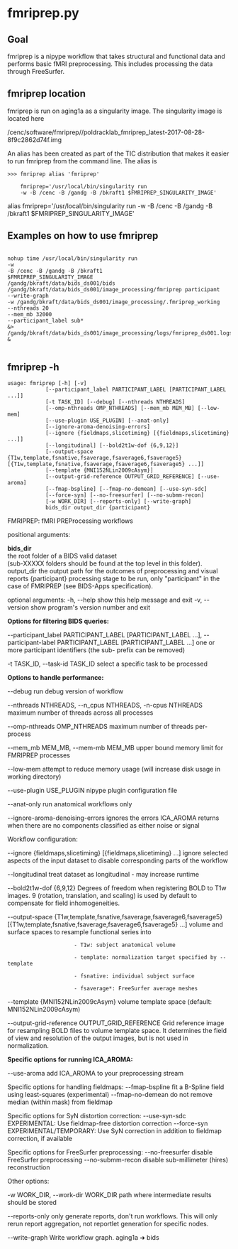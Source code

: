 # fmriprep.py

## Goal

fmriprep is a nipype workflow that takes structural and functional data
and performs basic fMRI preprocessing. This includes processing the data
through FreeSurfer.

## fmriprep location

fmriprep is run on aging1a as a singularity image. The singularity image
is located here

/cenc/software/fmriprep//poldracklab_fmriprep_latest-2017-08-28-8f9c2862d74f.img

An alias has been created as part of the TIC distribution that makes it
easier to run fmriprep from the command line. The alias is

```console
>>> fmriprep alias 'fmriprep'

    fmriprep='/usr/local/bin/singularity run  
    -w -B /cenc -B /gandg -B /bkraft1 $FMRIPREP_SINGULARITY_IMAGE'
```


alias fmriprep='/usr/local/bin/singularity run -w
                -B /cenc -B /gandg -B /bkraft1
                $FMRIPREP_SINGULARITY_IMAGE'

## Examples on how to use fmriprep

```console

nohup time /usr/local/bin/singularity run 
-w 
-B /cenc -B /gandg -B /bkraft1 
$FMRIPREP_SINGULARITY_IMAGE 
/gandg/bkraft/data/bids_ds001/bids 
/gandg/bkraft/data/bids_ds001/image_processing/fmriprep participant 
--write-graph 
-w /gandg/bkraft/data/bids_ds001/image_processing/.fmriprep_working 
--nthreads 20 
--mem_mb 32000 
--participant_label sub*  
&> /gandg/bkraft/data/bids_ds001/image_processing/logs/fmriprep_ds001.logs &


```

## fmriprep -h

    usage: fmriprep [-h] [-v]
                [--participant_label PARTICIPANT_LABEL [PARTICIPANT_LABEL ...]]
                [-t TASK_ID] [--debug] [--nthreads NTHREADS]
                [--omp-nthreads OMP_NTHREADS] [--mem_mb MEM_MB] [--low-mem]
                [--use-plugin USE_PLUGIN] [--anat-only]  
                [--ignore-aroma-denoising-errors]
                [--ignore {fieldmaps,slicetiming} [{fieldmaps,slicetiming} ...]]
                [--longitudinal] [--bold2t1w-dof {6,9,12}]
                [--output-space {T1w,template,fsnative,fsaverage,fsaverage6,fsaverage5} [{T1w,template,fsnative,fsaverage,fsaverage6,fsaverage5} ...]]
                [--template {MNI152NLin2009cAsym}]
                [--output-grid-reference OUTPUT_GRID_REFERENCE] [--use-aroma]
                [--fmap-bspline] [--fmap-no-demean] [--use-syn-sdc]
                [--force-syn] [--no-freesurfer] [--no-submm-recon]
                [-w WORK_DIR] [--reports-only] [--write-graph]
                bids_dir output_dir {participant}



FMRIPREP: fMRI PREProcessing workflows

positional arguments:

**bids_dir**  
the root folder of a BIDS valid dataset  
(sub-XXXXX folders should be found at the top level in this folder).
output_dir the output path for the outcomes of preprocessing and visual
reports {participant} processing stage to be run, only "participant" in
the case of FMRIPREP (see BIDS-Apps specification).

optional arguments:
  -h, --help            show this help message and exit
  -v, --version         show program's version number and exit

**Options for filtering BIDS queries:**

--participant_label PARTICIPANT_LABEL [PARTICIPANT_LABEL ...],
--participant-label PARTICIPANT_LABEL [PARTICIPANT_LABEL ...] one or
more participant identifiers (the sub- prefix can be removed)

  -t TASK_ID, --task-id TASK_ID
                        select a specific task to be processed

**Options to handle performance:**

--debug run debug version of workflow

--nthreads NTHREADS, --n_cpus NTHREADS, -n-cpus NTHREADS maximum number
of threads across all processes

--omp-nthreads OMP_NTHREADS maximum number of threads per-process

--mem_mb MEM_MB, --mem-mb MEM_MB upper bound memory limit for FMRIPREP
processes

--low-mem attempt to reduce memory usage (will increase disk usage in
working directory)

--use-plugin USE_PLUGIN nipype plugin configuration file

  --anat-only           run anatomical workflows only

--ignore-aroma-denoising-errors ignores the errors ICA_AROMA returns
when there are no components classified as either noise or signal

Workflow configuration:

  --ignore {fieldmaps,slicetiming} [{fieldmaps,slicetiming} ...]
                        ignore selected aspects of the input dataset to disable corresponding parts of the workflow

  --longitudinal        treat dataset as longitudinal - may increase runtime

  --bold2t1w-dof {6,9,12}
                        Degrees of freedom when registering BOLD to T1w images. 9 (rotation, translation, and scaling) is used by default to compensate for field inhomogeneities.

  --output-space {T1w,template,fsnative,fsaverage,fsaverage6,fsaverage5} [{T1w,template,fsnative,fsaverage,fsaverage6,fsaverage5} ...]
                        volume and surface spaces to resample functional series into

                         - T1w: subject anatomical volume

                         - template: normalization target specified by --template

                         - fsnative: individual subject surface

                         - fsaverage*: FreeSurfer average meshes

  --template {MNI152NLin2009cAsym}
                        volume template space (default: MNI152NLin2009cAsym)

  --output-grid-reference OUTPUT_GRID_REFERENCE
                        Grid reference image for resampling BOLD files to volume template space. It determines the field of view and resolution of the output images, but is not used in normalization.

**Specific options for running ICA_AROMA:**

--use-aroma add ICA_AROMA to
your preprocessing stream

Specific options for handling fieldmaps:
  --fmap-bspline        fit a B-Spline field using least-squares (experimental)
  --fmap-no-demean      do not remove median (within mask) from fieldmap

Specific options for SyN distortion correction:
  --use-syn-sdc         EXPERIMENTAL: Use fieldmap-free distortion correction
  --force-syn           EXPERIMENTAL/TEMPORARY: Use SyN correction in addition to fieldmap correction, if available

Specific options for FreeSurfer preprocessing:
  --no-freesurfer       disable FreeSurfer preprocessing
  --no-submm-recon      disable sub-millimeter (hires) reconstruction

Other options:

  -w WORK_DIR, --work-dir WORK_DIR
                        path where intermediate results should be stored

  --reports-only        only generate reports, don't run workflows. This will only rerun report aggregation,
  not reportlet generation for specific nodes.

  --write-graph         Write workflow graph.
aging1a ➜  bids